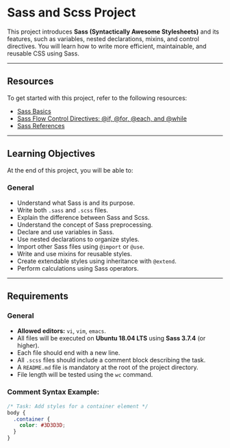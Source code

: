 # Sass and Scss Project

This project introduces **Sass (Syntactically Awesome Stylesheets)** and its features, such as variables, nested declarations, mixins, and control directives. You will learn how to write more efficient, maintainable, and reusable CSS using Sass.

---

## Resources

To get started with this project, refer to the following resources:
- [Sass Basics](https://sass-lang.com/guide)
- [Sass Flow Control Directives: @if, @for, @each, and @while](https://sass-lang.com/documentation/style-rules/control)
- [Sass References](https://sass-lang.com/documentation)

---

## Learning Objectives

At the end of this project, you will be able to:

### General
- Understand what Sass is and its purpose.
- Write both `.sass` and `.scss` files.
- Explain the difference between Sass and Scss.
- Understand the concept of Sass preprocessing.
- Declare and use variables in Sass.
- Use nested declarations to organize styles.
- Import other Sass files using `@import` or `@use`.
- Write and use mixins for reusable styles.
- Create extendable styles using inheritance with `@extend`.
- Perform calculations using Sass operators.

---

## Requirements

### General
- **Allowed editors:** `vi`, `vim`, `emacs`.
- All files will be executed on **Ubuntu 18.04 LTS** using **Sass 3.7.4** (or higher).
- Each file should end with a new line.
- All `.scss` files should include a comment block describing the task.
- A `README.md` file is mandatory at the root of the project directory.
- File length will be tested using the `wc` command.

### Comment Syntax Example:
```scss
/* Task: Add styles for a container element */
body {
  .container {
    color: #3D3D3D;
  }
}
